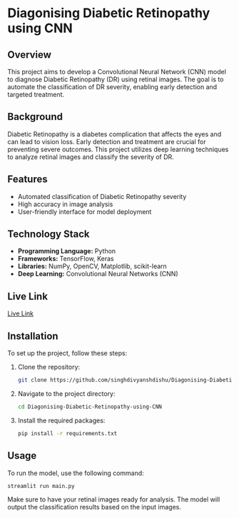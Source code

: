 # Diagonising Diabetic Retinopathy using CNN

## Overview
This project aims to develop a Convolutional Neural Network (CNN) model to diagnose Diabetic Retinopathy (DR) using retinal images. The goal is to automate the classification of DR severity, enabling early detection and targeted treatment.

## Background
Diabetic Retinopathy is a diabetes complication that affects the eyes and can lead to vision loss. Early detection and treatment are crucial for preventing severe outcomes. This project utilizes deep learning techniques to analyze retinal images and classify the severity of DR.

## Features
- Automated classification of Diabetic Retinopathy severity
- High accuracy in image analysis
- User-friendly interface for model deployment

## Technology Stack
- **Programming Language:** Python
- **Frameworks:** TensorFlow, Keras
- **Libraries:** NumPy, OpenCV, Matplotlib, scikit-learn
- **Deep Learning:** Convolutional Neural Networks (CNN)

## Live Link
[Live Link](https://diagonising-diabetic-retinopathy-cnn.streamlit.app/)

## Installation
To set up the project, follow these steps:

1. Clone the repository:
   ```bash
   git clone https://github.com/singhdivyanshdishu/Diagonising-Diabetic-Retinopathy-using-CNN.git
2. Navigate to the project directory:
   ```bash
   cd Diagonising-Diabetic-Retinopathy-using-CNN
3. Install the required packages:
    ```bash
    pip install -r requirements.txt

## Usage
To run the model, use the following command:
```bash
streamlit run main.py
```
Make sure to have your retinal images ready for analysis. The model will output the classification results based on the input images.


